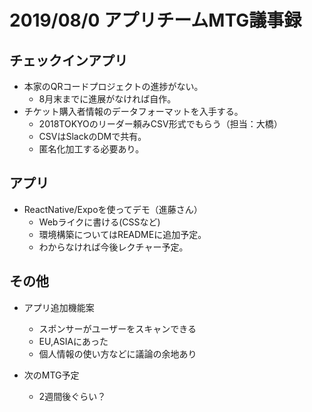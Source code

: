 # 2019/08/0 アプリチームMTG議事録

## チェックインアプリ
- 本家のQRコードプロジェクトの進捗がない。
    - 8月末までに進展がなければ自作。
- チケット購入者情報のデータフォーマットを入手する。
    - 2018TOKYOのリーダー頼みCSV形式でもらう（担当：大橋）
	- CSVはSlackのDMで共有。
	- 匿名化加工する必要あり。
## アプリ
- ReactNative/Expoを使ってデモ（進藤さん）
	- Webライクに書ける(CSSなど)
    - 環境構築についてはREADMEに追加予定。
    - わからなければ今後レクチャー予定。


## その他
- アプリ追加機能案 
    - スポンサーがユーザーをスキャンできる
    - EU,ASIAにあった
    - 個人情報の使い方などに議論の余地あり

- 次のMTG予定
    - 2週間後ぐらい？
